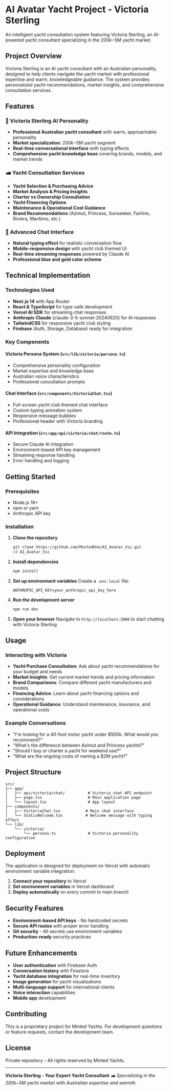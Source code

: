 # AI Avatar Yacht Project - Victoria Sterling

An intelligent yacht consultation system featuring Victoria Sterling, an AI-powered yacht consultant specializing in the $200k-$5M yacht market.

## Project Overview

Victoria Sterling is an AI yacht consultant with an Australian personality, designed to help clients navigate the yacht market with professional expertise and warm, knowledgeable guidance. The system provides personalized yacht recommendations, market insights, and comprehensive consultation services.

## Features

### 🤖 Victoria Sterling AI Personality
- **Professional Australian yacht consultant** with warm, approachable personality
- **Market specialization**: $200k-$5M yacht segment
- **Real-time conversational interface** with typing effects
- **Comprehensive yacht knowledge base** covering brands, models, and market trends

### 🛥️ Yacht Consultation Services
- **Yacht Selection & Purchasing Advice**
- **Market Analysis & Pricing Insights**
- **Charter vs Ownership Consultation**
- **Yacht Financing Options**
- **Maintenance & Operational Cost Guidance**
- **Brand Recommendations** (Azimut, Princess, Sunseeker, Fairline, Riviera, Maritimo, etc.)

### 💬 Advanced Chat Interface
- **Natural typing effect** for realistic conversation flow
- **Mobile-responsive design** with yacht club themed UI
- **Real-time streaming responses** powered by Claude AI
- **Professional blue and gold color scheme**

## Technical Implementation

### Technologies Used
- **Next.js 14** with App Router
- **React & TypeScript** for type-safe development
- **Vercel AI SDK** for streaming chat responses
- **Anthropic Claude** (claude-3-5-sonnet-20240620) for AI responses
- **TailwindCSS** for responsive yacht club styling
- **Firebase** (Auth, Storage, Database) ready for integration

### Key Components

#### Victoria Persona System (`src/lib/victoria/persona.ts`)
- Comprehensive personality configuration
- Market expertise and knowledge base
- Australian voice characteristics
- Professional consultation prompts

#### Chat Interface (`src/components/VictoriaChat.tsx`)
- Full-screen yacht club themed chat interface
- Custom typing animation system
- Responsive message bubbles
- Professional header with Victoria branding

#### API Integration (`src/app/api/victoria/chat/route.ts`)
- Secure Claude AI integration
- Environment-based API key management
- Streaming response handling
- Error handling and logging

## Getting Started

### Prerequisites
- Node.js 18+ 
- npm or yarn
- Anthropic API key

### Installation

1. **Clone the repository**
   ```bash
   git clone https://github.com/MintedOne/AI_Avatar_Vic.git
   cd AI_Avatar_Vic
   ```

2. **Install dependencies**
   ```bash
   npm install
   ```

3. **Set up environment variables**
   Create a `.env.local` file:
   ```env
   ANTHROPIC_API_KEY=your_anthropic_api_key_here
   ```

4. **Run the development server**
   ```bash
   npm run dev
   ```

5. **Open your browser**
   Navigate to `http://localhost:3000` to start chatting with Victoria Sterling

## Usage

### Interacting with Victoria
- **Yacht Purchase Consultation**: Ask about yacht recommendations for your budget and needs
- **Market Insights**: Get current market trends and pricing information  
- **Brand Comparisons**: Compare different yacht manufacturers and models
- **Financing Advice**: Learn about yacht financing options and considerations
- **Operational Guidance**: Understand maintenance, insurance, and operational costs

### Example Conversations
- "I'm looking for a 40-foot motor yacht under $500k. What would you recommend?"
- "What's the difference between Azimut and Princess yachts?"
- "Should I buy or charter a yacht for weekend use?"
- "What are the ongoing costs of owning a $2M yacht?"

## Project Structure

```
src/
├── app/
│   ├── api/victoria/chat/          # Victoria chat API endpoint
│   ├── page.tsx                    # Main application page
│   └── layout.tsx                  # App layout
├── components/
│   ├── VictoriaChat.tsx           # Main chat interface
│   └── StaticWelcome.tsx          # Welcome message with typing effect
└── lib/
    └── victoria/
        └── persona.ts              # Victoria personality configuration
```

## Deployment

The application is designed for deployment on Vercel with automatic environment variable integration:

1. **Connect your repository** to Vercel
2. **Set environment variables** in Vercel dashboard
3. **Deploy automatically** on every commit to main branch

## Security Features

- **Environment-based API keys** - No hardcoded secrets
- **Secure API routes** with proper error handling
- **Git security** - All secrets use environment variables
- **Production-ready** security practices

## Future Enhancements

- **User authentication** with Firebase Auth
- **Conversation history** with Firestore
- **Yacht database integration** for real-time inventory
- **Image generation** for yacht visualizations
- **Multi-language support** for international clients
- **Voice interaction** capabilities
- **Mobile app** development

## Contributing

This is a proprietary project for Minted Yachts. For development questions or feature requests, contact the development team.

## License

Private repository - All rights reserved by Minted Yachts.

---

**Victoria Sterling - Your Expert Yacht Consultant** 🛥️ 
*Specializing in the $200k-$5M yacht market with Australian expertise and warmth.*